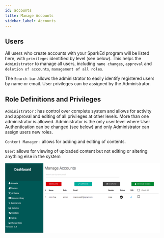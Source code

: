 ```yaml
---
id: accounts
title: Manage Accounts
sidebar_label: Accounts
---
```


## Users

All users who create accounts with your SparkEd program will be listed here, with `privileges` identified by level (see below). This helps the `Administrator` to manage all users, including `name changes`, `approval` and `deletion of accounts`, `management of all roles`. 


The `Search bar` allows the administrator to easily identify registered users by name or email.
User privileges can be assigned by the Administrator.  

## Role Definitions and Privileges  

`Administrator` : has control over complete system and allows for activity and approval and editing of all privileges at other levels.  More than one administrator is allowed.  Administrator is the only user level where User Authentication can be changed (see below) and only Administrator can assign users new roles.  

`Content Manager` : allows for adding and editing of contents. 

`User`: allows for viewing of uploaded content but not editing or altering anything else in the system

 
<!-- Temporary removed this screenshot -->

![Accounts Page](assets/accounts.png)  

<!-- An image will be later added here for ManageAccounts Page -->


